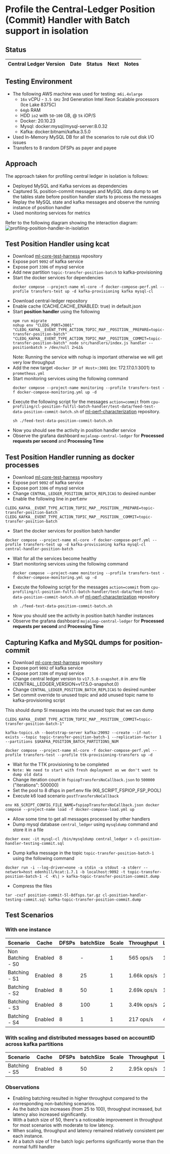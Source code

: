 # Profile the Central-Ledger Position (Commit) Handler with Batch support in isolation

## Status

| Central Ledger Version |  Date  | Status  | Next  | Notes  |
|---|---|---|---|---|


## Testing Environment
- The following AWS machine was used for testing: `m6i.4xlarge`
  - `16x` vCPU - `3.5 GHz` 3rd Generation Intel Xeon Scalable processors (Ice Lake 8375C)
  - `64gb` RAM
  - HDD `io2` with `50`-`100` GB, @ `5k` iOP/S
  - Docker: 20.10.23
  - Mysql: docker:mysql/mysql-server:8.0.32
  - Kafka: docker:bitnami/kafka:3.5.0
- Used In-Memory MySQL DB for all the scenarios to rule out disk I/O issues
- Transfers to 8 random DFSPs as payer and payee

## Approach
The approach taken for profiling central ledger in isolation is follows:
- Deployed MySQL and Kafka services as dependencies
- Captured 5L position-commit messages and MySQL data dump to set the tables state before position handler starts to process the messages
- Replay the MySQL state and kafka messages and observe the running instance of position handler
- Used monitoring services for metrics

Refer to the following diagram showing the interaction diagram:
![profiling-position-handler-in-isolation](assets/images/profiling-position-handler-in-isolation.drawio.png)

## Test Position Handler using kcat
- Download [ml-core-test-harness](https://github.com/mojaloop/ml-core-test-harness) repository
- Expose port `9092` of kafka service
- Expose port `3306` of mysql service
- Add new partition `topic-transfer-position-batch` to kafka-provisioning
- Start the docker services for dependencies
  ```
  docker compose --project-name ml-core -f docker-compose-perf.yml --profile transfers-test up -d kafka-provisioning kafka mysql-cl
  ```
- Download central-ledger repository
- Enable cache (CACHE.CACHE_ENABLED: true) in default.json
- Start **position handler** using the following
  ```
  npm run migrate
  nohup env "CLEDG_PORT=3001" "CLEDG_KAFKA__EVENT_TYPE_ACTION_TOPIC_MAP__POSITION__PREPARE=topic-transfer-position-batch" "CLEDG_KAFKA__EVENT_TYPE_ACTION_TOPIC_MAP__POSITION__COMMIT=topic-transfer-position-batch" node src/handlers/index.js handler --positionbatch > /dev/null 2>&1&
  ```
  Note: Running the service with nohup is important otherwise we will get very low throughput
- Add the new target `<Docker IP of Host>:3001` (ex: 172.17.0.1:3001) to `prometheus.yml`
- Start monitoring services using the following command
  ```
  docker compose --project-name monitoring --profile transfers-test -f docker-compose-monitoring.yml up -d
  ```
- Execute the following script for the messages `action=commit` from `cpu-profiling/cl-position-fulfil-batch-handler/test-data/feed-test-data-position-commit-batch.sh` of [ml-perf-characterization](https://github.com/mojaloop/ml-perf-characterization.git) repository.
  ```
  sh ./feed-test-data-position-commit-batch.sh
  ```
- Now you should see the activity in position handler service
- Observe the grafana dashboard `mojaloop-central-ledger` for **Processed requests per second** and **Processing Time**

## Test Position Handler running as docker processes
- Download [ml-core-test-harness](https://github.com/mojaloop/ml-core-test-harness) repository
- Expose port `9092` of kafka service
- Expose port `3306` of mysql service
- Change `CENTRAL_LEDGER_POSITION_BATCH_REPLICAS` to desired number
- Enable the following line in perf.env
```
CLEDG_KAFKA__EVENT_TYPE_ACTION_TOPIC_MAP__POSITION__PREPARE=topic-transfer-position-batch
CLEDG_KAFKA__EVENT_TYPE_ACTION_TOPIC_MAP__POSITION__COMMIT=topic-transfer-position-batch
```
- Start the docker services for position batch handler
```
docker compose --project-name ml-core -f docker-compose-perf.yml --profile transfers-test up -d kafka-provisioning kafka mysql-cl central-handler-position-batch
```
- Wait for all the services become healthy
- Start monitoring services using the following command
  ```
  docker compose --project-name monitoring --profile transfers-test -f docker-compose-monitoring.yml up -d
  ```
- Execute the following script for the messages `action=commit` from `cpu-profiling/cl-position-fulfil-batch-handler/test-data/feed-test-data-position-commit-batch.sh` of [ml-perf-characterization](https://github.com/mojaloop/ml-perf-characterization.git) repository
  ```
  sh ./feed-test-data-position-commit-batch.sh
  ```
- Now you should see the activity in position batch handler instances
- Observe the grafana dashboard `mojaloop-central-ledger` for **Processed requests per second** and **Processing Time**

## Capturing Kafka and MySQL dumps for position-commit
- Download [ml-core-test-harness](https://github.com/mojaloop/ml-core-test-harness) repository
- Expose port `9092` of kafka service
- Expose port `3306` of mysql service
- Change central ledger version to `v17.5.0-snapshot.0` in .env file (CENTRAL_LEDGER_VERSION=v17.5.0-snapshot.0)
- Change `CENTRAL_LEDGER_POSITION_BATCH_REPLICAS` to desired number
- Set commit override to unused topic and add unused topic name to kafka-provisioning script

This should dump 5l messages into the unused topic that we can dump
```
CLEDG_KAFKA__EVENT_TYPE_ACTION_TOPIC_MAP__POSITION__COMMIT=topic-transfer-position-batch-1"
```
```
kafka-topics.sh --bootstrap-server kafka:29092 --create --if-not-exists --topic topic-transfer-position-batch-1 --replication-factor 1 --partitions $$KAFKA_POSITION_BATCH_PARTITIONS_NUM
```
```
docker compose --project-name ml-core -f docker-compose-perf.yml --profile transfers-test --profile ttk-provisioning-transfers up -d
```
- Wait for the TTK provisioning to be completed
- `Note: We need to start with fresh deployment as we don't want to dump old data`
- Change iteration count in `fspiopTransfersNoCallback.json` to `500000` ("iterations": 500000)
- Set the pool to 8 dfsps in perf.env file (K6_SCRIPT_FSPIOP_FSP_POOL)
- Execute k6 load scenario `postTransfersNoCallback`
```
env K6_SCRIPT_CONFIG_FILE_NAME=fspiopTransfersNoCallback.json docker compose --project-name load -f docker-compose-load.yml up
```
- Allow some time to get all messages processed by other handlers
- Dump mysql database `central_ledger` using `mysqldump` command and store it in a file
```
docker exec -it mysql-cl /bin/mysqldump central_ledger > cl-position-handler-testing-commit.sql
```
- Dump kafka message in the topic `topic-transfer-position-batch-1` using the following command
```
docker run -i --log-driver=none -a stdin -a stdout -a stderr --network=host edenhill/kcat:1.7.1 -b localhost:9092 -t topic-transfer-position-batch-1 -C -K\| > kafka-topic-transfer-position-commit.dump
```
- Compress the files
```
tar -cvzf position-commit-5l-8dfsps.tar.gz cl-position-handler-testing-commit.sql kafka-topic-transfer-position-commit.dump
```

## Test Scenarios

### With one instance

| Scenario           | Cache    | DFSPs   | batchSize | Scale   | Throughput   | Latency  |
|--------------------|----------|---------|-----------|---------|--------------|----------|
| Non Batching - S0  | Enabled  | 8       | -         | 1       | 565 ops/s    | 1.6 ms  |
| Batching - S1     | Enabled  | 8       | 25        | 1       | 1.66k ops/s   | 12 ms   |
| Batching - S2     | Enabled  | 8       | 50        | 1       | 2.69k ops/s  |  14.8 ms  |
| Batching - S3     | Enabled  | 8       | 100       | 1       | 3.49k ops/s  | 20.1 ms   |
| Batching - S4     | Enabled  | 8       | 1         | 1       | 217 ops/s    | 4.46 ms   |

### With scaling and distributed messages based on accountID across kafka partitions

| Scenario           | Cache    | DFSPs   | batchSize | Scale   | Throughput  | Latency  |
|--------------------|----------|---------|-----------|---------|-------------|----------|
| Batching - S5     | Enabled  | 8       | 50        | 2       | 2.95k ops/s  | 15 ms   |


### Observations
- Enabling batching resulted in higher throughput compared to the corresponding non-batching scenarios.
- As the batch size increases (from 25 to 100), throughput increased, but latency also increased significantly.
- With a batch size of 50, there's a noticeable improvement in throughput for most scenarios with moderate to low latency.
- When scaling, throughput and latency remained relatively consistent per each instance.
- At a batch size of 1 the batch logic performs significantly worse than the normal fulfil handler

